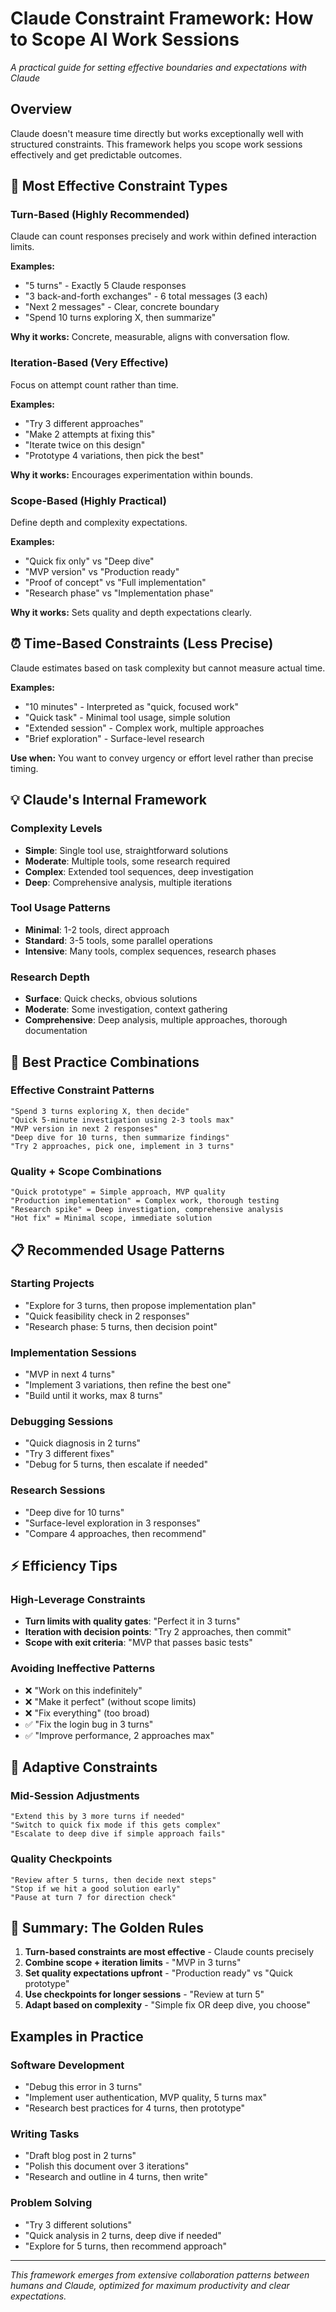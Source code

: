 # Claude Constraint Framework: How to Scope AI Work Sessions

*A practical guide for setting effective boundaries and expectations with Claude*

## Overview

Claude doesn't measure time directly but works exceptionally well with structured constraints. This framework helps you scope work sessions effectively and get predictable outcomes.

## 🎯 Most Effective Constraint Types

### **Turn-Based** (Highly Recommended)
Claude can count responses precisely and work within defined interaction limits.

**Examples:**
- "5 turns" - Exactly 5 Claude responses
- "3 back-and-forth exchanges" - 6 total messages (3 each)
- "Next 2 messages" - Clear, concrete boundary
- "Spend 10 turns exploring X, then summarize"

**Why it works:** Concrete, measurable, aligns with conversation flow.

### **Iteration-Based** (Very Effective)
Focus on attempt count rather than time.

**Examples:**
- "Try 3 different approaches"
- "Make 2 attempts at fixing this"
- "Iterate twice on this design"
- "Prototype 4 variations, then pick the best"

**Why it works:** Encourages experimentation within bounds.

### **Scope-Based** (Highly Practical)
Define depth and complexity expectations.

**Examples:**
- "Quick fix only" vs "Deep dive"
- "MVP version" vs "Production ready"
- "Proof of concept" vs "Full implementation"
- "Research phase" vs "Implementation phase"

**Why it works:** Sets quality and depth expectations clearly.

## ⏰ Time-Based Constraints (Less Precise)

Claude estimates based on task complexity but cannot measure actual time.

**Examples:**
- "10 minutes" - Interpreted as "quick, focused work"
- "Quick task" - Minimal tool usage, simple solution
- "Extended session" - Complex work, multiple approaches
- "Brief exploration" - Surface-level research

**Use when:** You want to convey urgency or effort level rather than precise timing.

## 💡 Claude's Internal Framework

### Complexity Levels
- **Simple**: Single tool use, straightforward solutions
- **Moderate**: Multiple tools, some research required
- **Complex**: Extended tool sequences, deep investigation
- **Deep**: Comprehensive analysis, multiple iterations

### Tool Usage Patterns
- **Minimal**: 1-2 tools, direct approach
- **Standard**: 3-5 tools, some parallel operations
- **Intensive**: Many tools, complex sequences, research phases

### Research Depth
- **Surface**: Quick checks, obvious solutions
- **Moderate**: Some investigation, context gathering
- **Comprehensive**: Deep analysis, multiple approaches, thorough documentation

## 🎯 Best Practice Combinations

### Effective Constraint Patterns
```
"Spend 3 turns exploring X, then decide"
"Quick 5-minute investigation using 2-3 tools max"
"MVP version in next 2 responses"
"Deep dive for 10 turns, then summarize findings"
"Try 2 approaches, pick one, implement in 3 turns"
```

### Quality + Scope Combinations
```
"Quick prototype" = Simple approach, MVP quality
"Production implementation" = Complex work, thorough testing
"Research spike" = Deep investigation, comprehensive analysis
"Hot fix" = Minimal scope, immediate solution
```

## 📋 Recommended Usage Patterns

### Starting Projects
- "Explore for 3 turns, then propose implementation plan"
- "Quick feasibility check in 2 responses"
- "Research phase: 5 turns, then decision point"

### Implementation Sessions
- "MVP in next 4 turns"
- "Implement 3 variations, then refine the best one"
- "Build until it works, max 8 turns"

### Debugging Sessions
- "Quick diagnosis in 2 turns"
- "Try 3 different fixes"
- "Debug for 5 turns, then escalate if needed"

### Research Sessions
- "Deep dive for 10 turns"
- "Surface-level exploration in 3 responses"
- "Compare 4 approaches, then recommend"

## ⚡ Efficiency Tips

### High-Leverage Constraints
- **Turn limits with quality gates**: "Perfect it in 3 turns"
- **Iteration with decision points**: "Try 2 approaches, then commit"
- **Scope with exit criteria**: "MVP that passes basic tests"

### Avoiding Ineffective Patterns
- ❌ "Work on this indefinitely"
- ❌ "Make it perfect" (without scope limits)
- ❌ "Fix everything" (too broad)
- ✅ "Fix the login bug in 3 turns"
- ✅ "Improve performance, 2 approaches max"

## 🔄 Adaptive Constraints

### Mid-Session Adjustments
```
"Extend this by 3 more turns if needed"
"Switch to quick fix mode if this gets complex"
"Escalate to deep dive if simple approach fails"
```

### Quality Checkpoints
```
"Review after 5 turns, then decide next steps"
"Stop if we hit a good solution early"
"Pause at turn 7 for direction check"
```

## 🎯 Summary: The Golden Rules

1. **Turn-based constraints are most effective** - Claude counts precisely
2. **Combine scope + iteration limits** - "MVP in 3 turns"
3. **Set quality expectations upfront** - "Production ready" vs "Quick prototype"
4. **Use checkpoints for longer sessions** - "Review at turn 5"
5. **Adapt based on complexity** - "Simple fix OR deep dive, you choose"

## Examples in Practice

### Software Development
- "Debug this error in 3 turns"
- "Implement user authentication, MVP quality, 5 turns max"
- "Research best practices for 4 turns, then prototype"

### Writing Tasks
- "Draft blog post in 2 turns"
- "Polish this document over 3 iterations"
- "Research and outline in 4 turns, then write"

### Problem Solving
- "Try 3 different solutions"
- "Quick analysis in 2 turns, deep dive if needed"
- "Explore for 5 turns, then recommend approach"

---

*This framework emerges from extensive collaboration patterns between humans and Claude, optimized for maximum productivity and clear expectations.*
